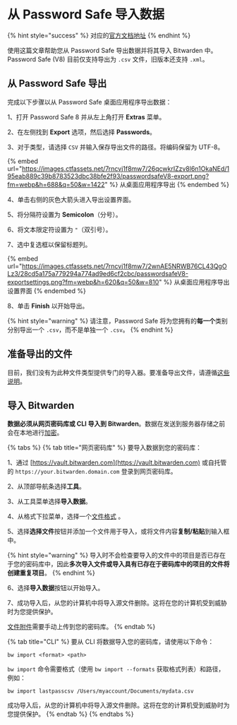 # 从 Password Safe 导入数据

{% hint style="success" %}
对应的[官方文档地址](https://bitwarden.com/help/article/import-from-passwordsafe/)
{% endhint %}

使用这篇文章帮助您从 Password Safe 导出数据并将其导入 Bitwarden 中。 Password Safe (V8) 目前仅支持导出为 `.csv` 文件，旧版本还支持 `.xml`。

## 从 Password Safe 导出 <a href="#export-from-password-safe" id="export-from-password-safe"></a>

完成以下步骤以从 Password Safe 桌面应用程序导出数据：

1、打开 Password Safe 8 并从左上角打开 **Extras** 菜单。

2、在左侧找到 **Export** 选项，然后选择 **Passwords**。

3、对于类型，请选择 `CSV` 并输入保存导出文件的路径。将编码保留为 UTF-8。

{% embed url="https://images.ctfassets.net/7rncvj1f8mw7/26qcwkrIZzv8l6n1OkaNEd/195eab889c39b8783523dbc38bfe2f93/passwordsafeV8-export.png?fm=webp&h=688&q=50&w=1422" %}
从桌面应用程序导出
{% endembed %}

4、单击右侧的灰色大箭头进入导出设置界面。

5、将分隔符设置为 **Semicolon**（分号）。

6、将文本限定符设置为 `"`（双引号）。

7、选中复选框以保留标题列。

{% embed url="https://images.ctfassets.net/7rncvj1f8mw7/2wnAE5NRWB76CL43QgOLz3/28cd5a175a779294a774ad9ed6cf2cbc/passwordsafeV8-exportsettings.png?fm=webp&h=620&q=50&w=810" %}
从桌面应用程序导出设置界面
{% endembed %}

8、单击 **Finish** 以开始导出。

{% hint style="warning" %}
请注意，Password Safe 将为您拥有的**每一个**类别分别导出一个 `.csv`，而不是单独一个 `.csv`。
{% endhint %}

## 准备导出的文件 <a href="#prepare-exported-file" id="prepare-exported-file"></a>

目前，我们没有为此种文件类型提供专门的导入器。要准备导出文件，请遵循[这些说明](../condition-a-bitwarden-.csv-or-.json.md)。

## 导入 Bitwarden <a href="#import-to-bitwarden" id="import-to-bitwarden"></a>



**数据必须从网页密码库或 CLI 导入到 Bitwarden**。数据在发送到服务器存储之前会在本地进行[加密](../../security/encryption.md)。

{% tabs %}
{% tab title="网页密码库" %}
要导入数据到您的密码库：

1、通过 [https://vault.bitwarden.com](https://vault.bitwarden.com) 或自托管的 `https://your.bitwarden.domain.com` 登录到网页密码库。

2、从顶部导航条选择**工具**。

3、从工具菜单选择**导入数据**。

4、从格式下拉菜单，选择一个[文件格式](../import-and-export-faqs.md#q-what-file-formats-does-bitwarden-support-for-import) 。

5、选择**选择文件**按钮并添加一个文件用于导入，或将文件内容**复制/粘贴**到输入框中。

{% hint style="warning" %}
导入时不会检查要导入的文件中的项目是否已存在于您的密码库中，因此**多次导入文件或导入具有已存在于密码库中的项目的文件将创建重复项目**。
{% endhint %}

6、选择**导入数据**按钮以开始导入。

7、成功导入后，从您的计算机中将导入源文件删除。这将在您的计算机受到威胁时为您提供保护。

[文件附件](../../your-vault/file-attachments.md)需要手动上传到您的密码库。
{% endtab %}

{% tab title="CLI" %}
要从 CLI 将数据导入您的密码库，请使用以下命令：

```batch
bw import <format> <path>
```

`bw import` 命令需要格式（使用 `bw import --formats` 获取格式列表）和路径，例如：

```batch
bw import lastpasscsv /Users/myaccount/Documents/mydata.csv
```

成功导入后，从您的计算机中将导入源文件删除。这将在您的计算机受到威胁时为您提供保护。
{% endtab %}
{% endtabs %}
